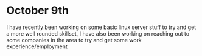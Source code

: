 # October 9th

I have recently been working on some basic linux server stuff to try and get a more well rounded skillset, I have also been working on reaching out to some companies in the area to try and get some work experience/employment
